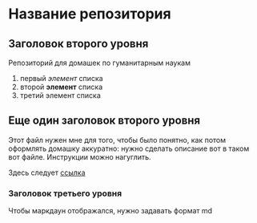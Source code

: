 # Название репозитория
## Заголовок второго уровня 
Репозиторий для домашек по гуманитарным наукам 

1. первый *элемент* списка
2. второй **элемент** списка
3. третий элемент списка 

## Еще один заголовок второго уровня 
Этот файл нужен мне для того, чтобы было понятно, как потом оформлять домашку аккуратно: нужно сделать описание вот в таком вот файле. Инструкции можно нагуглить. 

Здесь следует [ссылка](https://github.com/) 

### Заголовок третьего уровня
Чтобы маркдаун отображался, нужно задавать формат md
